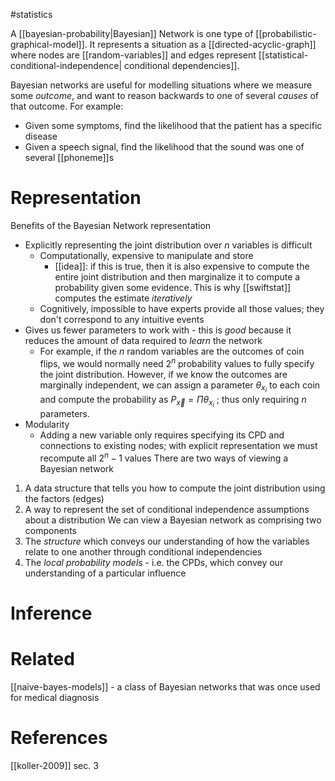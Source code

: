 #statistics

A [[bayesian-probability|Bayesian]] Network is one type of [[probabilistic-graphical-model]]. It represents a situation as a [[directed-acyclic-graph]] where nodes are [[random-variables]] and edges represent [[statistical-conditional-independence| conditional dependencies]].

Bayesian networks are useful for modelling situations where we measure some *outcome*, and want to reason backwards to one of several *causes* of that outcome. For example:
- Given some symptoms, find the likelihood that the patient has a specific disease
- Given a speech signal, find the likelihood that the sound was one of several [[phoneme]]s

# Representation
Benefits of the Bayesian Network representation
- Explicitly representing the joint distribution over $n$ variables is difficult
	- Computationally, expensive to manipulate and store
		- [[idea]]: if this is true, then it is also expensive to compute the entire joint distribution and then marginalize it to compute a probability given some evidence. This is why [[swiftstat]] computes the estimate *iteratively*
	- Cognitively, impossible to have experts provide all those values; they don't correspond to any intuitive events
- Gives us fewer parameters to work with - this is *good* because it reduces the amount of data required to *learn* the network
	- For example, if the $n$ random variables are the outcomes of coin flips, we would normally need $2^n$ probability values to fully specify the joint distribution. However, if we know the outcomes are marginally independent, we can assign a parameter $\theta_{x_i}$ to each coin and compute the probability as $P_{\vec{x}} = \Pi{\theta_{x_i}}$ ; thus only requiring $n$ parameters.
- Modularity
	- Adding a new variable only requires specifying its CPD and connections to existing nodes; with explicit representation we must recompute all $2^n-1$ values
There are two ways of viewing a Bayesian network
1. A data structure that tells you how to compute the joint distribution using the factors (edges)
2. A way to represent the set of conditional independence assumptions about a distribution
We can view a Bayesian network as comprising two components
1. The *structure* which conveys our understanding of how the variables relate to one another through conditional independencies
2. The *local probability models* - i.e. the CPDs, which convey our understanding of a particular influence
# Inference

# Related
[[naive-bayes-models]] - a class of Bayesian networks that was once used for medical diagnosis

# References
[[koller-2009]] sec. 3